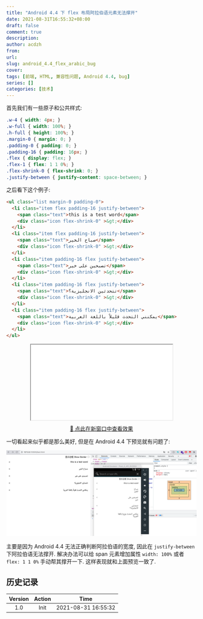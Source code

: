 ```yaml
---
title: "Android 4.4 下 flex 布局阿拉伯语元素无法撑开"
date: 2021-08-31T16:55:32+08:00
draft: false
comment: true
description: 
author: acdzh
from: 
url: 
slug: android_4.4_flex_arabic_bug
cover:
tags: [前端, HTML, 兼容性问题, Android 4.4, bug]
series: []
categories: [技术]
---
```


首先我们有一些原子和公共样式:

```css
.w-4 { width: 4px; }
.w-full { width: 100%; }
.h-full { height: 100%; }
.margin-0 { margin: 0; }
.padding-0 { padding: 0; }
.padding-16 { padding: 16px; }
.flex { display: flex; }
.flex-1 { flex: 1 1 0%; }
.flex-shrink-0 { flex-shrink: 0; }
.justify-between { justify-content: space-between; }
```

之后看下这个例子:

```html
<ul class="list margin-0 padding-0">
  <li class="item flex padding-16 justify-between">
    <span class="text">this is a test word</span>
    <div class="icon flex-shrink-0" >&gt;</div>
  </li>
  <li class="item flex padding-16 justify-between">
    <span class="text">صباح الخير</span>
    <div class="icon flex-shrink-0" >&gt;</div>
  </li>
  <li class="item padding-16 flex justify-between">
    <span class="text">تصبحين على خير</span>
    <div class="icon flex-shrink-0" >&gt;</div>
  </li>
  <li class="item padding-16 flex justify-between">
    <span class="text">تتحدثين الانجليزية؟</span>
    <div class="icon flex-shrink-0" >&gt;</div>
  </li>
  <li class="item padding-16 flex justify-between">
    <span class="text">يمكنني التحدث قليلاً باللغة العربية</span>
    <div class="icon flex-shrink-0" >&gt;</div>
  </li>
</ul>
```
<div style="width: 100%; text-align: center; display: flex; flex-direction: column; align-items: center;">
  <iframe src="./v1.html" style="height: 200px; min-width: 300px; width: 375px; max-width: 100%; margin-bottom: 10px;"></iframe>
  <a href="./v1.html" target="_blank">🔗 点此在新窗口中查看效果</a>
</div>

一切看起来似乎都是那么美好, 但是在 Android 4.4 下预览就有问题了: 

![](./1.png)

主要是因为 Android 4.4 无法正确判断阿拉伯语的宽度, 因此在 `justify-between` 下阿拉伯语无法撑开. 解决办法可以给 span 元素增加属性 `width: 100%` 或者 `flex: 1 1 0%` 手动帮其撑开一下. 这样表现就和上面预览一致了.


## 历史记录

|Version| Action|Time|
|:-------:|:--------:|:-----------:|
|1.0|Init|2021-08-31 16:55:32|
